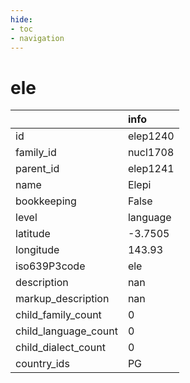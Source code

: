 ```yaml
---
hide:
- toc
- navigation
---
```

# ele
|                      | info     |
|:---------------------|:---------|
| id                   | elep1240 |
| family_id            | nucl1708 |
| parent_id            | elep1241 |
| name                 | Elepi    |
| bookkeeping          | False    |
| level                | language |
| latitude             | -3.7505  |
| longitude            | 143.93   |
| iso639P3code         | ele      |
| description          | nan      |
| markup_description   | nan      |
| child_family_count   | 0        |
| child_language_count | 0        |
| child_dialect_count  | 0        |
| country_ids          | PG       |